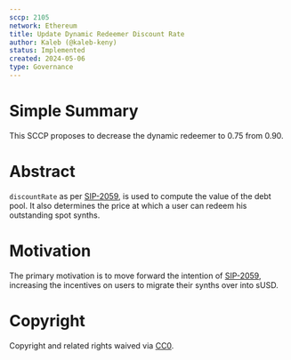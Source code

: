```yaml
---
sccp: 2105
network: Ethereum
title: Update Dynamic Redeemer Discount Rate
author: Kaleb (@kaleb-keny)
status: Implemented
created: 2024-05-06
type: Governance
---
```


# Simple Summary

This SCCP proposes to decrease the dynamic redeemer to 0.75 from 0.90.

# Abstract

`discountRate` as per [SIP-2059](https://sips.synthetix.io/sips/sip-2059/), is used to compute the value of the debt pool. It also determines the price at which a user can redeem his outstanding spot synths. 

# Motivation

The primary motivation is to move forward the intention of [SIP-2059](https://sips.synthetix.io/sips/sip-2059/), increasing the incentives on users to migrate their synths over into sUSD. 

# Copyright

Copyright and related rights waived via [CC0](https://creativecommons.org/publicdomain/zero/1.0/).



